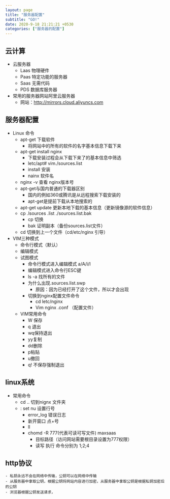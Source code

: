 ```yaml
---
layout: page
title: "服务器配置"
subtitle: "GO!"
date: 2020-9-18 21:21:21 +0530
categories: ["服务器的配置"]
---
```


## 云计算

- 云服务器
    - Laas 物理硬件
    - Paas 特定功能的服务器
    - Saas 无需代码
    - PDS 数据库服务器
- 常用的服务器网站阿里云服务器
    - 网站：http://mirrors.cloud.aliyuncs.com

## 服务器配置

- Linux 命令
    - apt-get 下载软件
        - 将网站中的所有的软件的名字基本信息下载下来
    - apt-get install nginx
        - 下载安装过程会从下载下来了的基本信息中筛选
        - letc/apt# vim./sources.list
        - install 安装
        - nainx 软件名
    - nginx -v 查看 nginx版本号
    - apt-get与国内普通的下载器区别
        - 国内的例如360或腾讯是从远程搜索下载安装的
        - apt-get是提前下载从本地搜索的
    - apt-get update 更新本地下载的基本信息（更新镜像源的软件信息）
    - cp .lsources .list ./sources.list.bak 
        - cp 切换
        - bak 证明副本（备份sources.list文件）
    - cd 切换到上一个文件（cd/etc/nginx 引导）
- VIM三种模式
    - 命令行模式（默认）
    - 编辑模式
    - 试图模式
       - 命令行模式进入编辑模式 a/A/i/I
       - 编辑模式进入命令行ESC键
       - ls -a 找所有的文件
        - 为什么出现.sources.list.swp 
            - 原因：因为已经打开了这个文件，所以才会出现
        - 切换到nginx配置文件命令
            - cd letc/nginx
            - Vim nginx .conf （配置文件）
    - VIM常用命令
        - W 保存
        - q 退出
        - wq保持退出
        - yy复制
        - dd删除
        - p粘贴
        - u撤回
        - q! 不保存强制退出

## linux系统
- 常用命令
    - cd .. 切到nignx 文件夹
    - : set nu 设置行号
        - error_log 错误日志
        - 新开窗口 点+号
        - ll 
        - chomd -R 777(代表可读可写文件) maxsaas
            - 目标路径（访问网站需要根目录设置为777权限）
            - 读写 执行 命令分别为 1;2;4

## http协议
    - 私钥永远不会在网络中传输，公钥可以在网络中传输
    - 从服务器中拿取公钥，根据公钥将网站内容进行加密，从服务器中拿取公钥是根据私钥加密后的公钥
    - 浏览器根据公钥发送请求，